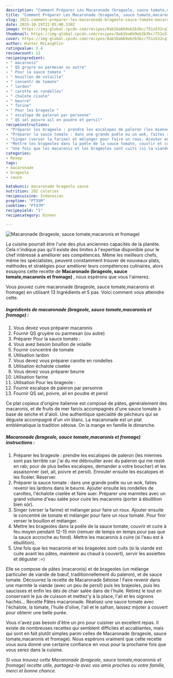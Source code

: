 ```yaml
---
description: "Comment Préparer Les Macaronade (brageole, sauce tomate,macaronis et fromage)"
title: "Comment Préparer Les Macaronade (brageole, sauce tomate,macaronis et fromage)"
slug: 2021-comment-preparer-les-macaronade-brageole-sauce-tomate-macaronis-et-fromage
date: 2020-10-29T22:05:00.538Z
image: https://img-global.cpcdn.com/recipes/8ab1ba6b9eb2b3bc/751x532cq70/macaronade-brageole-sauce-tomatemacaronis-et-fromage-photo-principale-de-la-recette.jpg
thumbnail: https://img-global.cpcdn.com/recipes/8ab1ba6b9eb2b3bc/751x532cq70/macaronade-brageole-sauce-tomatemacaronis-et-fromage-photo-principale-de-la-recette.jpg
cover: https://img-global.cpcdn.com/recipes/8ab1ba6b9eb2b3bc/751x532cq70/macaronade-brageole-sauce-tomatemacaronis-et-fromage-photo-principale-de-la-recette.jpg
author: Hunter McLaughlin
ratingvalue: 3.4
reviewcount: 12
recipeingredient:
- " macaronis"
- " QS gruyre ou parmesan ou autre"
- " Pour la sauce tomate "
- " bouillon de volaille"
- " concentr de tomate"
- " lardon"
- " carotte en rondelles"
- " chalote cisele"
- " beurre"
- " farine"
- " Pour les brageole "
- " escalope de paleron par personne"
- " QS sel poivre ail en poudre et persil"
recipeinstructions:
- "Préparer les brageole : prendre les escalopes de paleron (les miennes sont pas terrible car j&#39;ai du me débrouiller avec du paleron qui me resté en rab; pour de plus belles escalopes, demander a votre boucher) et les assaisonner (sel, ail, poivre et persil). Enrouler ensuite les escalopes et les ficeler. Réserver."
- "Préparer la sauce tomate : dans une grande poêle ou un wok, faites revenir les lardons dans le beurre. Ajouter ensuite les rondelles de carottes, l&#39;échalote ciselée et faire suer. Préparer une marmites avec un grand volume d&#39;eau salée pour cuire les macaronis (porter à ébullition bien sûr)."
- "Singer (verser la farine) et mélanger pour faire un roux. Ajouter ensuite le concentré de tomate et mélanger pour faire un roux tomaté. Pour finir verser le bouillon et mélanger."
- "Mettre les brageoles dans la poêle de la sauce tomate, couvrir et cuire à feu moyen pendant 12-15 min (remuer de temps en temps pour pas que la sauce accroche au fond). Mettre les macaronis à cuire (si l&#39;eau est à ébullition)."
- "Une fois que les macaronis et les brageoles sont cuits (si la viande est cuite avant les pâtes, maintenir au chaud à couvert), servir les assiettes et déguster :=)"
categories:
- Resep
tags:
- macaronade
- brageole
- sauce

katakunci: macaronade brageole sauce 
nutrition: 202 calories
recipecuisine: Indonesian
preptime: "PT35M"
cooktime: "PT47M"
recipeyield: "1"
recipecategory: Dinner

---
```



![Macaronade (brageole, sauce tomate,macaronis et fromage)](https://img-global.cpcdn.com/recipes/8ab1ba6b9eb2b3bc/751x532cq70/macaronade-brageole-sauce-tomatemacaronis-et-fromage-photo-principale-de-la-recette.jpg)

La cuisine pourrait être l'une des plus anciennes capacités de la planète. Cela n'indique pas qu'il existe des limites à l'expertise disponible pour le chef intéressé à améliorer ses compétences. Même les meilleurs chefs, même les spécialistes, peuvent constamment trouver de nouveaux plats, méthodes et stratégies pour améliorer leurs compétences culinaires, alors essayons cette recette de <strong> Macaronade (brageole, sauce tomate,macaronis et fromage) </strong>, nous espérons que vous l'aimerez.

<!--inarticleads1-->

Vous pouvez cuire macaronade (brageole, sauce tomate,macaronis et fromage) en utilisant 13 Ingrédients et 5 pas. Voici comment vous atteindre cette.

##### Ingrédients de macaronade (brageole, sauce tomate,macaronis et fromage) :

1. Vous devez vous préparer  macaronis
1. Fournir  QS gruyère ou parmesan (ou autre)
1. Préparer  Pour la sauce tomate :
1. Vous avez besoin  bouillon de volaille
1. Fournir  concentré de tomate
1. Utilisation  lardon
1. Vous devez vous préparer  carotte en rondelles
1. Utilisation  échalote ciselée
1. Vous devez vous préparer  beurre
1. Utilisation  farine
1. Utilisation  Pour les brageole :
1. Fournir  escalope de paleron par personne
1. Fournir  QS sel, poivre, ail en poudre et persil


Ce plat copieux d&#39;origine italienne est composé de pâtes, généralement des macaronis, et de fruits de mer farcis accompagnés d&#39;une sauce tomate à base de seiche et d&#39;aïoli. Une authentique spécialité de pêcheurs qui se déguste accompagné d&#39;un vin blanc. La macaronade est un plat emblématique la tradition sétoise. On la mange en famille le dimanche. 

<!--inarticleads2-->

##### Macaronade (brageole, sauce tomate,macaronis et fromage) instructions :

1. Préparer les brageole : prendre les escalopes de paleron (les miennes sont pas terrible car j&#39;ai du me débrouiller avec du paleron qui me resté en rab; pour de plus belles escalopes, demander a votre boucher) et les assaisonner (sel, ail, poivre et persil). Enrouler ensuite les escalopes et les ficeler. Réserver.
1. Préparer la sauce tomate : dans une grande poêle ou un wok, faites revenir les lardons dans le beurre. Ajouter ensuite les rondelles de carottes, l&#39;échalote ciselée et faire suer. Préparer une marmites avec un grand volume d&#39;eau salée pour cuire les macaronis (porter à ébullition bien sûr).
1. Singer (verser la farine) et mélanger pour faire un roux. Ajouter ensuite le concentré de tomate et mélanger pour faire un roux tomaté. Pour finir verser le bouillon et mélanger.
1. Mettre les brageoles dans la poêle de la sauce tomate, couvrir et cuire à feu moyen pendant 12-15 min (remuer de temps en temps pour pas que la sauce accroche au fond). Mettre les macaronis à cuire (si l&#39;eau est à ébullition).
1. Une fois que les macaronis et les brageoles sont cuits (si la viande est cuite avant les pâtes, maintenir au chaud à couvert), servir les assiettes et déguster :=)


Elle se compose de pâtes (macaronis) et de brageoles (un mélange particulier de viande de bœuf, traditionnellement du paleron), et de sauce tomate. Découvrez la recette de Macaronade Sétoise ! Faire revenir dans une marmite la viande (avec un peu de persil) puis les brajeoles, puis les saucisses et enfin les dés de chair salée dans de l&#39;huile. Retirez le tout en conservant le jus de cuisson et mettez&#39;y à la place, l&#39;ail et les oignons hachés… Recette Pâtes macaronade. Réalisez une sauce tomate avec l&#39;échalote, la tomate, l&#39;huile d&#39;olive, l&#39;ail et le safran, laissez mijoter à couvert pour obtenir une belle purée. 

<!--inarticleads1-->

<p>
Vous n'avez pas besoin d'être un pro pour cuisiner un excellent repas. Il existe de nombreuses recettes qui semblent difficiles et accablantes, mais qui sont en fait plutôt simples parmi celles de Macaronade (brageole, sauce tomate,macaronis et fromage). Nous espérons vraiment que cette recette vous aura donné une certaine confiance en vous pour la prochaine fois que vous serez dans la cuisine.
</p>

<p>
<i>Si vous trouvez cette Macaronade (brageole, sauce tomate,macaronis et fromage) recette utile, partagez-la avec vos amis proches ou votre famille, merci et bonne chance.</i>
</p>
